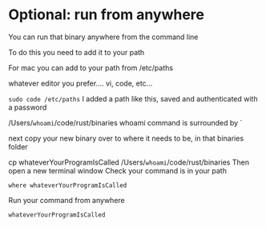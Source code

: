 # Optional: run from anywhere
You can run that binary anywhere from the command line

To do this you need to add it to your path

For mac you can add to your path from /etc/paths

whatever editor you prefer.... vi, code, etc...

```sudo code /etc/paths```
I added a path like this, saved and authenticated with a password

/Users/`whoami`/code/rust/binaries
whoami command is surrounded by `

next copy your new binary over to where it needs to be, in that binaries folder

cp whateverYourProgramIsCalled /Users/`whoami`/code/rust/binaries
Then open a new terminal window
Check your command is in your path

```where whateverYourProgramIsCalled```

Run your command from anywhere

```whateverYourProgramIsCalled``` 
